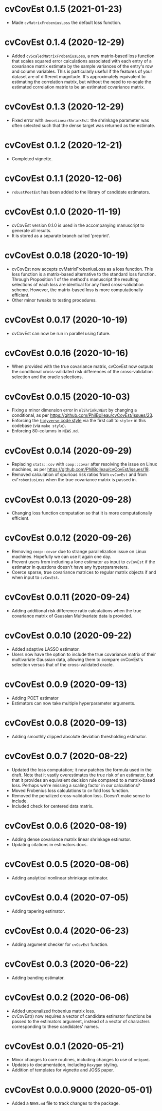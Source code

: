 # cvCovEst 0.1.5 (2021-01-23)

+ Made `cvMatrixFrobeniusLoss` the default loss function.

# cvCovEst 0.1.4 (2020-12-29)

+ Added `cvScaledMatrixFrobeniusLoss`, a new matrix-based loss function that
  scales squared error calculations associated with each entry of a covariance
  matrix estimate by the sample variances of the entry's row and column
  variables. This is particularly useful if the features of your dataset are of
  different magnitude. It's approximately equivalent to estimating the
  correlation matrix, but without the need to re-scale the estimated
  correlation matrix to be an estimated covariance matrix.

# cvCovEst 0.1.3 (2020-12-29)

+ Fixed error with `denseLinearShrinkEst`: the shrinkage parameter was often
  selected such that the dense target was returned as the estimate.

# cvCovEst 0.1.2 (2020-12-21)

+ Completed vignette.

# cvCovEst 0.1.1 (2020-12-06)

+ `robustPoetEst` has been added to the library of candidate estimators.

# cvCovEst 0.1.0 (2020-11-19)

* cvCovEst version 0.1.0 is used in the accompanying manuscript to generate all results.
* It is stored as a separate branch called 'preprint'.

# cvCovEst 0.0.18 (2020-10-19)

* cvCovEst now accepts cvMatrixFrobeniusLoss as a loss function. This loss function is a matrix-based alternative to the standard loss function. Through Proposition 1 of the method's manuscript the resulting selections of each loss are identical for any fixed cross-validation scheme. However, the matrix-based loss is more computationally efficient.
* Other minor tweaks to testing procedures.

# cvCovEst 0.0.17 (2020-10-19)

* cvCovEst can now be run in parallel using future.

# cvCovEst 0.0.16 (2020-10-16)

* When provided with the true covariance matrix, cvCovEst now outputs the conditional cross-validated risk differences of the cross-validation selection and the oracle selections.

# cvCovEst 0.0.15 (2020-10-03)

* Fixing a minor dimension error in `nlShrinkLWEst` by changing a conditional,
  as per https://github.com/PhilBoileau/cvCovEst/issues/23.
* Enforcing the [`tidyverse` code style](https://style.tidyverse.org/) via the
  first call to `styler` in this codebase (via `make style`).
* Enforcing 80-columns in `NEWS.md`.

# cvCovEst 0.0.14 (2020-09-29)

* Replacing `stats::cov` with `coop::covar` after resolving the issue on Linux
  machines, as per https://github.com/PhilBoileau/cvCovEst/issues/18.
* Removed calculation of spurious risk ratios from `cvCovEst` and from
  `cvFrobeniusLoss` when the true covariance matrix is passed in.

# cvCovEst 0.0.13 (2020-09-28)

* Changing loss function computation so that it is more computationally
  efficient.

# cvCovEst 0.0.12 (2020-09-26)

* Removing `coop::covar` due to strange parallelization issue on Linux machines.
  Hopefully we can use it again one day.
* Prevent users from including a lone estimator as input to `cvCovEst` if the
  estimator in questions doesn't have any hyperparameters.
* Coerce sparse, true covariance matrices to regular matrix objects if and when
  input to `cvCovEst`.

# cvCovEst 0.0.11 (2020-09-24)

* Adding additional risk difference ratio calculations when the true covariance
  matrix of Gaussian Multivariate data is provided.

# cvCovEst 0.0.10 (2020-09-22)

* Added adaptive LASSO estimator.
* Users now have the option to include the true covariance matrix of their
  multivariate Gaussian data, allowing them to compare cvCovEst's selection
  versus that of the cross-validated oracle.

# cvCovEst 0.0.9 (2020-09-13)

* Adding POET estimator
* Estimators can now take multiple hyperparameter arguments.

# cvCovEst 0.0.8 (2020-09-13)

* Adding smoothly clipped absolute deviation thresholding estimator.

# cvCovEst 0.0.7 (2020-08-22)

* Updated the loss computation; it now patches the formula used in the draft.
  Note that it vastly overestimates the true risk of an estimator, but that it
  provides an equivalent decision rule compared to a matrix-based loss. Perhaps
  we're missing a scaling factor in our calculations?
* Moved Frobenius loss calculations to cv fold loss function.
* Removed the penalized cross-validation loss. Doesn't make sense to include.
* Included check for centered data matrix.

# cvCovEst 0.0.6 (2020-08-19)

* Adding dense covariance matrix linear shrinkage estimator.
* Updating citations in estimators docs.

# cvCovEst 0.0.5 (2020-08-06)

* Adding analytical nonlinear shrinkage estimator.

# cvCovEst 0.0.4 (2020-07-05)

* Adding tapering estimator.

# cvCovEst 0.0.4 (2020-06-23)

* Adding argument checker for `cvCovEst` function.

# cvCovEst 0.0.3 (2020-06-22)

* Adding banding estimator.

# cvCovEst 0.0.2 (2020-06-06)

* Added unpenalized frobenius matrix loss.
* cvCovEst() now requires a vector of candidate estimator functions be passed to
  the estimators argument, instead of a vector of characters corresponding to
  these candidates' names.

# cvCovEst 0.0.1 (2020-05-21)

* Minor changes to core routines, including changes to use of `origami`.
* Updates to documentation, including `Roxygen` styling.
* Addition of templates for vignette and JOSS paper.

# cvCovEst 0.0.0.9000 (2020-05-01)

* Added a `NEWS.md` file to track changes to the package.
